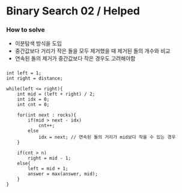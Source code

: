 # Binary Search 02 / Helped
### How to solve
- 이분탐색 방식을 도입
- 중간값보다 거리가 작은 돌을 모두 제거했을 때 제거된 돌의 개수와 비교
- 연속된 돌의 제거가 중간값보다 작은 경우도 고려해야함

### 
    int left = 1;
    int right = distance;
    
    while(left <= right){
        int mid = (left + right) / 2;
        int idx = 0;
        int cnt = 0;
        
        for(int next : rocks){
            if(mid > next - idx)
                cnt++;
            else
                idx = next; // 연속된 돌의 거리가 mid보다 작을 수 있는 경우
        }
        
        if(cnt > n)
            right = mid - 1;
        else{
            left = mid + 1;
            answer = max(answer, mid);
        }
    }
